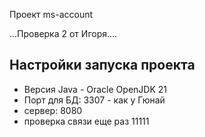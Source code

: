 Проект ms-account

...Проверка 2 от Игоря....

## Настройки запуска проекта
- Версия Java - Oracle OpenJDK 21
- Порт для БД: 3307  - как у Гюнай
- сервер: 8080
- проверка связи еще раз 11111
